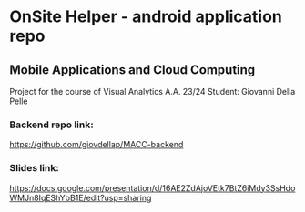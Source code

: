 # OnSite Helper - android application repo

## Mobile Applications and Cloud Computing
Project for the course of Visual Analytics A.A. 23/24 Student: Giovanni Della Pelle

### Backend repo link:
https://github.com/giovdellap/MACC-backend

### Slides link:
https://docs.google.com/presentation/d/16AE2ZdAjoVEtk7BtZ6iMdy3SsHdoWMJn8IqEShYbB1E/edit?usp=sharing
